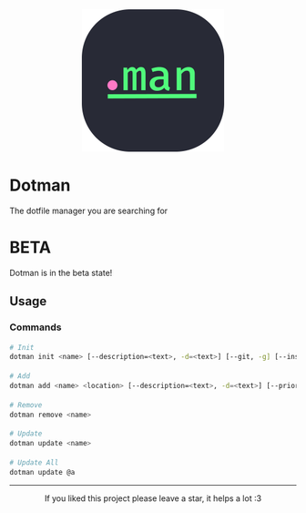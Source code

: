 <div align="center">

<img src="./assets/dotman_logo.png" height="250" width="250" alt="dotman's logo">

</div>

# Dotman
The dotfile manager you are searching for

# BETA
Dotman is in the beta state!

## Usage

### Commands

```bash
# Init
dotman init <name> [--description=<text>, -d=<text>] [--git, -g] [--install_path=<location>, -i=<location>]

# Add
dotman add <name> <location> [--description=<text>, -d=<text>] [--priority=<int>, -p=<int>]

# Remove
dotman remove <name>

# Update
dotman update <name>

# Update All
dotman update @a
```

---

<div align="center">

If you liked this project please leave a star, it helps a lot :3

</div>